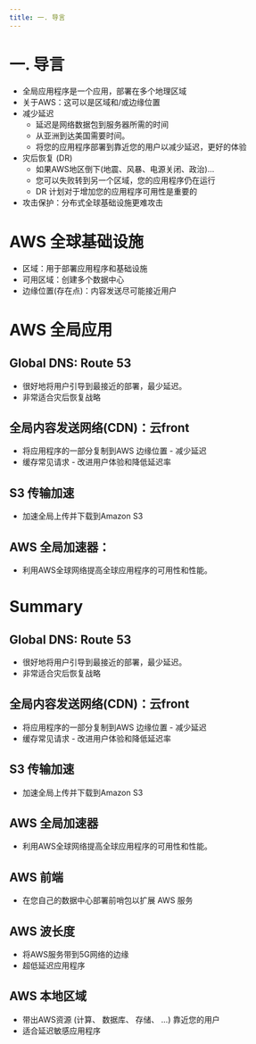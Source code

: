 ```yaml
---
title: 一. 导言
---
```


# 一. 导言

- 全局应用程序是一个应用，部署在多个地理区域
- 关于AWS：这可以是区域和/或边缘位置
- 减少延迟
  - 延迟是网络数据包到服务器所需的时间
  - 从亚洲到达美国需要时间。
  - 将您的应用程序部署到靠近您的用户以减少延迟，更好的体验
- 灾后恢复 (DR)
  - 如果AWS地区倒下(地震、风暴、电源关闭、政治)...
  - 您可以失败转到另一个区域，您的应用程序仍在运行
  - DR 计划对于增加您的应用程序可用性是重要的
- 攻击保护：分布式全球基础设施更难攻击

# AWS 全球基础设施

- 区域：用于部署应用程序和基础设施
- 可用区域：创建多个数据中心
- 边缘位置(存在点)：内容发送尽可能接近用户

# AWS 全局应用

## Global DNS: Route 53

- 很好地将用户引导到最接近的部署，最少延迟。
- 非常适合灾后恢复战略

## 全局内容发送网络(CDN)：云front

- 将应用程序的一部分复制到AWS 边缘位置 - 减少延迟
- 缓存常见请求 - 改进用户体验和降低延迟率

## S3 传输加速

- 加速全局上传并下载到Amazon S3

## AWS 全局加速器：

- 利用AWS全球网络提高全球应用程序的可用性和性能。

# Summary

## Global DNS: Route 53

- 很好地将用户引导到最接近的部署，最少延迟。
- 非常适合灾后恢复战略

## 全局内容发送网络(CDN)：云front

- 将应用程序的一部分复制到AWS 边缘位置 - 减少延迟
- 缓存常见请求 - 改进用户体验和降低延迟率

## S3 传输加速

- 加速全局上传并下载到Amazon S3

## AWS 全局加速器

- 利用AWS全球网络提高全球应用程序的可用性和性能。

## AWS 前端

- 在您自己的数据中心部署前哨包以扩展 AWS 服务

## AWS 波长度

- 将AWS服务带到5G网络的边缘
- 超低延迟应用程序

## AWS 本地区域

- 带出AWS资源 (计算、 数据库、 存储、 ...) 靠近您的用户
- 适合延迟敏感应用程序
